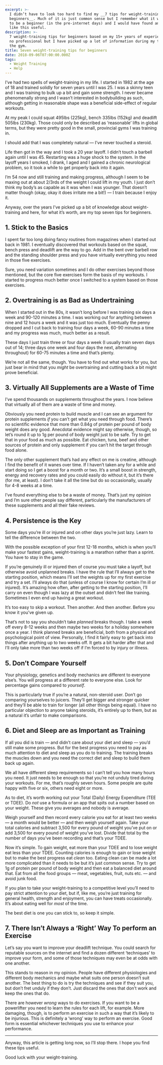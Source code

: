 ```yaml
---
excerpt: >-
  I didn’t have to look too hard to find my __7 tips for weight-training
  beginners__. Much of it is just common sense but I remember what it was like
  to be a beginner (in the pre-internet days) and I would have found an article
  like this useful.
description: >-
  7 weight-training tips for beginners based on my 15+ years of experience. I’m
  no professional but I have picked up a lot of information during my time in
  the gym.
title: Seven weight-training tips for beginners
date: 2018-09-06T07:00:00.000Z
tags:
  - Weight Training
  - Help
---
```

[//]: # (@simpleimg | /assets/images/posts/2018/09/2018-09-06-dumbbell-rack-1.jpg | alt=Image of a dumbbell rack. | class=s33 left|@itemprop=image )
I’ve had two spells of weight-training in my life. I started in 1982 at the age of 18 and trained solidly for seven years until I was 25. I was a skinny teen and I was training to bulk up a bit and gain some strength. I never became phenomenally strong and I wasn’t interested in bodybuilding as such, although getting in reasonable shape was a beneficial side-effect of regular workouts.

At my peak I could squat 495lbs (225kg), bench 335lbs (152kg) and deadlift 505lbs (230kg). Those could only be described as ‘reasonable’ lifts in global terms, but they were pretty good in the small, provincial gyms I was training in.

I should add that I was completely natural — I’ve never touched a steroid.

Life then got in the way and I took a 20 year layoff. I didn’t touch a barbell again until I was 45. Restarting was a huge shock to the system. In the layoff years I smoked, I drank, I aged and I gained a chronic neurological problem, so it took a while to get properly back into it again.

I’m 54 now and still training and making progress, although I seem to be maxing out at about 2/3rds of the weight I could lift in my youth. I just don’t think my body’s as capable as it was when I was younger. That doesn’t matter though (okay, okay it does irritate me a bit!) — I train because I enjoy it.

Anyway, over the years I’ve picked up a bit of knowledge about weight-training and here, for what it’s worth, are my top seven tips for beginners.

## 1. Stick to the Basics
I spent far too long doing fancy routines from magazines when I started out back in 1981. I eventually discovered that workouts based on the squat, bench press and deadlift are the way to go. Add in the bent over barbell row and the standing shoulder press and you have virtually everything you need in those five exercises.

Sure, you need variation sometimes and I do other exercises beyond those mentioned, but the core five exercises form the basis of my workouts. I started to progress much better once I switched to a system based on those exercises.

## 2. Overtraining is as Bad as Undertraining
When I started out in the 80s, it wasn’t long before I was training six days a week and 90-120 minutes a time. I was working out for anything between nine and 12 hours a week and it was just too much. Eventually the penny dropped and I cut back to training four days a week, 60-90 minutes a time and my progress was much, much better as a result. 

These days I just train three or four days a week (I usually train seven days out of 14; three days one week and four days the next, alternating throughout) for 60-75 minutes a time and that’s plenty.

We’re not all the same, though. You have to find out what works for you, but just bear in mind that you _might_ be overtraining and cutting back a bit might prove beneficial.

## 3. Virtually All Supplements are a Waste of Time
I’ve spend thousands on supplements throughout the years. I now believe that virtually all of them are a waste of time and money.

Obviously you need protein to build muscle and I can see an argument for protein supplements _if_ you can’t get what you need through food. There’s no scientific evidence that more than 0.84g of protein per pound of body weight does any good. Anecdotal evidence might say otherwise, though, so let’s round it up to 1g per pound of body weight just to be safe. Try to get that in your food as much as possible. Eat chicken, tuna, beef and other sources of protein and only supplement if you can’t hit the target through food alone.

The only other supplement that’s had any effect on me is creatine, although I find the benefit of it wanes over time. If I haven’t taken any for a while and start doing so I get a boost for a month or two. It’s a small boost in strength, energy and recovery rates and you could easily do without it, but it’s there (for me, at least). I don’t take it all the time but do so occasionally, usually for 4-8 weeks at a time.

I’ve found everything else to be a waste of money. That’s just my opinion and I’m sure other people say different, particularly the manufacturers of these supplements and all their fake reviews.

## 4. Persistence is the Key
Some days you’re ill or injured and on other days you’re just lazy. Learn to tell the difference between the two.

With the possible exception of your first 12-18 months, which is when you’ll make your fastest gains, weight-training is a marathon rather than a sprint. You have to stay in the game.

If you’re genuinely ill or injured then of course you must take a layoff, but otherwise avoid unplanned breaks. I have the rule that I’ll always get to the starting position, which means I’ll set the weights up for my first exercise and try a set. I’ll always do that (unless of course I know for certain I’m ill or injured). It’s amazing how often, after getting to the starting position, I’ll carry on even though I was lazy at the outset and didn’t feel like training. Sometimes I even end up having a great workout.

It’s too easy to skip a workout. Then another. And then another. Before you know it you’ve given up.

That’s not to say you shouldn’t take _planned_ breaks though. I take a week off every 8-12 weeks and then maybe two weeks for a holiday somewhere once a year. I think planned breaks are beneficial, both from a physical and psychological point of view. Personally, I find it fairly easy to get back into things after anything up to two weeks off. It gets a bit harder after that and I’ll only take more than two weeks off if I’m forced to by injury or illness.

## 5. Don’t Compare Yourself
Your physiology, genetics and body mechanics are different to everyone else’s. You will progress at a different rate to everyone else. Look for percentage gains compared to _yourself_.

This is particularly true if you’re a natural, non-steroid user. Don’t go comparing yourselves to juicers. They’ll get bigger and stronger quicker and they’ll be able to train for longer (all other things being equal). I have no particular objection to anyone taking steroids, it’s entirely up to them, but as a natural it’s unfair to make comparisons.

## 6. Diet and Sleep are as Important as Training
If all you did is train — and didn’t care about your diet and sleep — you’d still make some progress. But for the best progress you need to pay as much attention to diet and sleep as you do to training. The training breaks the muscles down and you need the correct diet and sleep to build them back up again.

We all have different sleep requirements so I can’t tell you how many hours you need. It just needs to be enough so that you’re not unduly tired during your workouts. For me, that’s roughly seven hours. Some people are quite happy with five or six, others need eight or more.

As to diet, it’s worth working out your Total (Daily) Energy Expenditure (TEE or TDEE). Do _not_ use a formula or an app that spits out a number based on your weight. These give you averages and nobody is average.

Weigh yourself and then record every calorie you eat for at least two weeks — a month would be better — and then weigh yourself again. Take your total calories and subtract 3,500 for every pound of weight you’ve put on or add 3,500 for every pound of weight you’ve lost. Divide that total by the number of days you’ve been recording and that’s your TDEE.

Now it’s simple. To gain weight, eat more than your TDEE and to lose weight eat less than your TDEE. Counting calories is enough to gain or lose weight but to make the best progress eat _clean_ too. Eating clean can be made a lot more complicated than it needs to be but it’s just common sense. Try to get 1g of protein per pound of body weight and then eat a balanced diet around that. Eat from all the food groups — meat, vegetables, fruit, nuts etc. — and avoid junk food.

If you plan to take your weight-training to a competitive level you’ll need to pay strict attention to your diet, but if, like me, you’re just training for general health, strength and enjoyment, you can have treats occasionally. It’s about eating well for _most_ of the time.

The best diet is one you can stick to, so keep it simple.

## 7. There Isn’t Always a ‘Right’ Way To perform an Exercise
Let’s say you want to improve your deadlift technique. You could search for reputable sources on the internet and find a dozen different ‘techniques’ to improve your form, and some of those techniques may even be at odds with one another.

This stands to reason in my opinion. People have different physiologies and different body mechanics and maybe what suits one person doesn’t suit another. The best thing to do is try the techniques and see if they suit you, but don’t fret unduly if they don’t. Just discard the ones that don’t work and keep the ones that do.

There are however _wrong_ ways to do exercises. If you want to be a powerlifter you need to learn the rules for each lift, for example. More damaging, though, is to perform an exercise in such a way that it’s likely to be injurious. This is definitely a ‘wrong’ way to perform an exercise. Good form is essential whichever techniques you use to enhance your performance.

- - - -

Anyway, this article is getting long now, so I’ll stop there. I hope you find these tips useful. 

Good luck with your weight-training.



